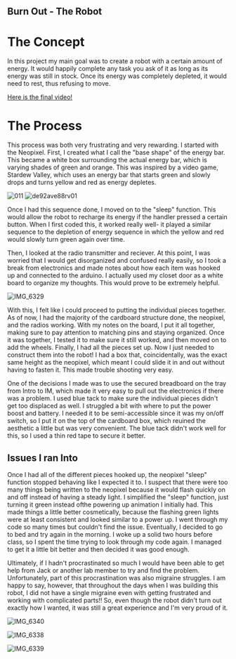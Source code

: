 ## Burn Out - The Robot

# The Concept

In this project my main goal was to create a robot with a certain amount of energy. It would happily complete any task you ask of it as long as its energy was still in stock. Once its energy was completely depleted, it would need to rest, thus refusing to move. 

[Here is the final video!](https://youtu.be/UVROnT5NgNw)

# The Process

This process was both very frustrating and very rewarding. I started with the Neopixel. First, I created what I call the "base shape" of the energy bar. This became a white box surrounding the actual energy bar, which is varying shades of green and orange. This was inspired by a video game, Stardew Valley, which uses an energy bar that starts green and slowly drops and turns yellow and red as energy depletes. 

![011](https://user-images.githubusercontent.com/54527264/137479975-c7a05adf-8ae3-4a7f-b3a7-ab801bee9a70.png)
![de92ave88rv01](https://user-images.githubusercontent.com/54527264/137480019-878a0879-0e9f-4d26-810e-f0bc2ff64930.jpg)

Once I had this sequence done, I moved on to the "sleep" function. This would allow the robot to recharge its energy if the handler pressed a certain button. When I first coded this, it worked really well- it played a similar sequence to the depletion of energy sequence in which the yellow and red would slowly turn green again over time. 

Then, I looked at the radio transmitter and reciever. At this point, I was worried that I would get disorganized and confused really easily, so I took a break from electronics and made notes about how each item was hooked up and connected to the arduino. I actually used my closet door as a white board to organize my thoughts. This would prove to be extremely helpful.

![IMG_6329](https://user-images.githubusercontent.com/54527264/137482841-8d40e0ef-69a1-4da8-bb60-d8066dc553cf.jpg)

With this, I felt like I could proceed to putting the individual pieces together. As of now, I had the majority of the cardboard structure done, the neopixel, and the radios working. With my notes on the board, I put it all together, making sure to pay attention to matching pins and staying organized. Once it was together, I tested it to make sure it still worked, and then moved on to add the wheels. Finally, I had all the pieces set up. Now I just needed to construct them into the robot! I had a box that, coincidentally, was the exact same height as the neopixel, which meant I could slide it in and out without having to fasten it. This made trouble shooting very easy. 

One of the decisions I made was to use the secured breadboard on the tray from Intro to IM, which made it very easy to pull out the electronics if there was a problem. I used blue tack to make sure the individual pieces didn't get too displaced as well. I struggled a bit with where to put the power boost and battery. I needed it to be semi-accessible since it was my on/off switch, so I put it on the top of the cardboard box, which reuined the aesthetic a little but was very convenient. The blue tack didn't work well for this, so I used a thin red tape to secure it better. 

## Issues I ran Into

Once I had all of the different pieces hooked up, the neopixel "sleep" function stopped behaving like I expected it to. I suspect that there were too many things being written to the neopixel because it would flash quickly on and off instead of having a steady light. I simplified the "sleep" function, just turning it green instead ofthe powering up animation I initially had. This made things a little better cosmetically, because the flashing green lights were at least consistent and looked similar to a power up. I went through my code so many times but couldn't find the issue. Eventually, I decided to go to bed and try again in the morning. I woke up a solid two hours before class, so I spent the time trying to look through my code again. I managed to get it a little bit better and then decided it was good enough. 

Ultimately, if I hadn't procrastinated so much I would have been able to get help from Jack or another lab member to try and find the problem. Unfortunately, part of this procrastination was also migraine struggles. I am happy to say, however, that throughout the days when I was building this robot, I did not have a single migraine even with getting frustrated and working with complicated parts!! So, even though the robot didn't turn out exactly how I wanted, it was still a great experience and I'm very proud of it. 

![IMG_6340](https://user-images.githubusercontent.com/54527264/137484528-780ba659-c5fe-4b0f-ad70-fd5fa2d7b099.jpg)

![IMG_6338](https://user-images.githubusercontent.com/54527264/137484531-92d4f208-3316-444b-9a80-36663417e03b.jpg)

![IMG_6339](https://user-images.githubusercontent.com/54527264/137484533-7d986e72-58c4-4e59-b3c7-e0af92ef466c.jpg)
